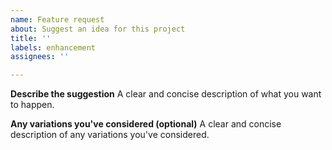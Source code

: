 ```yaml
---
name: Feature request
about: Suggest an idea for this project
title: ''
labels: enhancement
assignees: ''

---
```


**Describe the suggestion**
A clear and concise description of what you want to happen.

**Any variations you've considered (optional)**
A clear and concise description of any variations you've considered.
